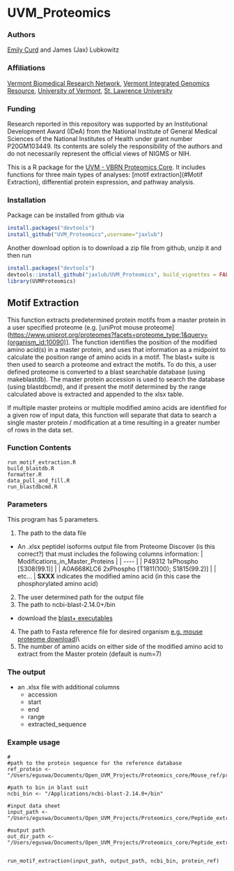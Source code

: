 # UVM_Proteomics

### Authors
[Emily Curd](https://scholar.google.com/citations?user=uGHWHbgAAAAJ&hl=en&oi=ao) and James (Jax) Lubkowitz

### Affiliations
[Vermont Biomedical Research Network](https://vbrn.org), [Vermont Integrated Genomics Resource](https://www.med.uvm.edu/vigr/home), [University of Vermont](https://www.uvm.edu), [St. Lawrence University](https://www.stlawu.edu)

### Funding
Research reported in this repository was supported by an Institutional Development Award (IDeA) from the National Institute of General Medical Sciences of the National Institutes of Health under grant number P20GM103449. Its contents are solely the responsibility of the authors and do not necessarily represent the official views of NIGMS or NIH.

This is a R package for the [UVM - VBRN Proteomics Core](https://vbrn.org/proteomics/).  It includes functions for three main types of analyses: [motif extraction](#Motif Extraction), differential protein expression, and pathway analysis.

### Installation
Package can be installed from github via
```R
install.packages("devtools")
install_github("UVM_Proteomics",username="jaxlub")
```
Another download option is to download a zip file from github, unzip it and then run
```R
install.packages("devtools")
devtools::install_github("jaxlub/UVM_Proteomics", build_vignettes = FALSE)
library(UVMProteomics)
```

## Motif Extraction

This function extracts predetermined protein motifs from a master protein in a user specified proteome (e.g. [uniProt mouse proteome](https://www.uniprot.org/proteomes?facets=proteome_type:1&query=(organism_id:10090)]. The function identifies the position of the modified amino acid(s) in a master protein, and uses that information as a midpoint to calculate the position range of amino acids in a motif. The blast+ suite is then used to search a proteome and extract the motifs. To do this, a user defined proteome is converted to a blast searchable database (using makeblastdb). The master protein accession is used to search the database (using blastdbcmd), and if present the motif determined by the range calculated above is extracted and appended to the xlsx table.

If multiple master proteins or multiple modified amino acids are identified for a given row of input data, this function will separate that data to search a single master protein / modification at a time resulting in a greater number of rows in the data set.

### Function Contents
```
run_motif_extraction.R
build_blastdb.R
formatter.R
data_pull_and_fill.R
run_blastdbcmd.R
```


### Parameters
This program has 5 parameters.
1. The path to the data file
- An .xlsx peptidel isoforms output file from Proteome Discover (is this correct?) that must includes the following columns information:
  | Modifications_in_Master_Proteins |
  | ---- |
  | P49312 1xPhospho [S308(99.1)] |
  | A0A668KLC6 2xPhospho [T1811(100); S1815(99.2)] |
  | etc... |
__SXXX__ indicates the modified amino acid (in this case the phosphorylated amino acid)
2. The user determined path for the output file
3. The path to ncbi-blast-2.14.0+/bin
- download the [blast+ executables](https://ftp.ncbi.nlm.nih.gov/blast/executables/blast+/LATEST/)
4. The path to Fasta reference file for desired organism [e.g. mouse proteome download](https://rest.uniprot.org/uniprotkb/stream?download=true&format=fasta&query=%28mouse%29%20AND%20%28model_organism%3A10090%29))\
5. The number of amino acids on either side of the modified amino acid to extract from the Master protein (default is num=7)

### The output  
- an .xlsx file with additional columns
   - accession
   - start
   - end
   - range
   - extracted_sequence

### Example usage
```
#
#path to the protein sequence for the reference database
ref_protein <- "/Users/eguswa/Documents/Open_UVM_Projects/Proteomics_core/Mouse_ref/protein.faa"

#path to bin in blast suit
ncbi_bin <- "/Applications/ncbi-blast-2.14.0+/bin"

#input data sheet
input_path <- "/Users/eguswa/Documents/Open_UVM_Projects/Proteomics_core/Peptide_extraction/May222023_Eclipse_2022_138_unnormalized_peptideIsoforms_Bioinformatics.xlsx"

#output path
out_dir_path <- "/Users/eguswa/Documents/Open_UVM_Projects/Proteomics_core/Peptide_extraction/May222023_Eclipse_2022_138_with_extracted_sequence.xlsx"


run_motif_extraction(input_path, output_path, ncbi_bin, protein_ref)
```
